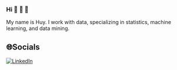 ### Hi 👋 👋 👋
My name is Huy.
I work with data, specializing in statistics, machine learning, and data mining.

## 🌐Socials
[![LinkedIn](https://img.shields.io/badge/LinkedIn-%230077B5.svg?logo=linkedin&logoColor=white)](https://linkedin.com/in/https://www.linkedin.com/in/nguyen-tien-huy-8b0934212/) 



  <!-- Proudly created with GPRM ( https://gprm.itsvg.in ) -->

